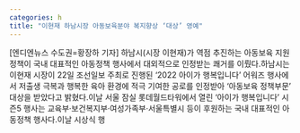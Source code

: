 ```yaml
---
categories: h
title: "이현재 하남시장 아동보육분야 복지향상 ‘대상’ 영예"
---
```

[엔디엔뉴스 수도권=황장하 기자] 하남시(시장 이현재)가 역점 추진하는 아동보육 지원정책이 국내 대표적인 아동정책 행사에서 대외적으로 인정받는 쾌거를 이뤘다.하남시는 이현재 시장이 22일 조선일보 주최로 진행된 ‘2022 아이가 행복입니다’ 어워즈 행사에서 저출생 극복과 행복한 육아 환경에 적극 기여한 공로를 인정받아 ‘아동보육 정책부문’ 대상을 받았다고 밝혔다.이날 서울 잠실 롯데월드타워에서 열린 ‘아이가 행복입니다’ 시즌5 행사는 교육부·보건복지부·여성가족부·서울특별시 등이 후원하는 국내 대표적인 아동정책 행사다.이날 시상식 행